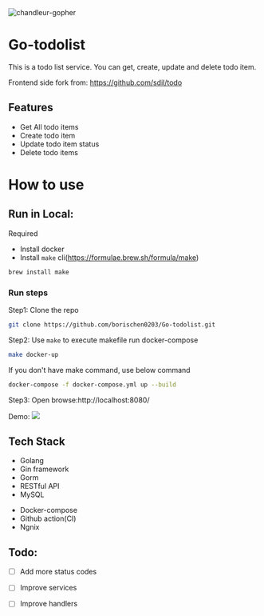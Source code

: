 <img src="https://raw.githubusercontent.com/scraly/gophers/main/chandleur-gopher.png" alt="chandleur-gopher">


# Go-todolist
This is a todo list service. You can get, create, update and delete todo item.

Frontend side fork from:
https://github.com/sdil/todo


## Features
- Get All todo items
- Create todo item
- Update todo item status
- Delete todo items

# How to use

## Run in Local:
Required
<!-- - Install go(version >= 1.7) -->
- Install docker
- Install `make` cli(https://formulae.brew.sh/formula/make)
```bash
brew install make
```

### Run steps
Step1: Clone the repo
```bash
git clone https://github.com/borischen0203/Go-todolist.git
```
Step2: Use `make` to execute makefile run docker-compose
```bash
make docker-up
```

If you don't have make command, use below command
```bash
docker-compose -f docker-compose.yml up --build
```

Step3:
Open browse:http://localhost:8080/

Demo:
<img src=https://upload.cc/i1/2022/03/08/0emvHs.png >


## Tech Stack
- Golang
- Gin framework
- Gorm
- RESTful API
- MySQL
<!-- - Swagger -->
- Docker-compose
- Github action(CI)
- Ngnix


## Todo:
- [ ] Add more status codes
- [ ] Improve services
- [ ] Improve handlers

